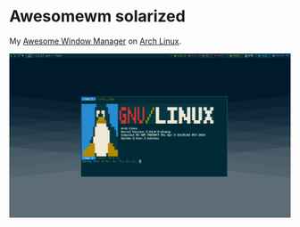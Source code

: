 Awesomewm solarized
===========
My [Awesome Window Manager](http://awesome.naquadah.org/) on [Arch Linux](https://www.archlinux.org).

![aweome](awesome.png)

